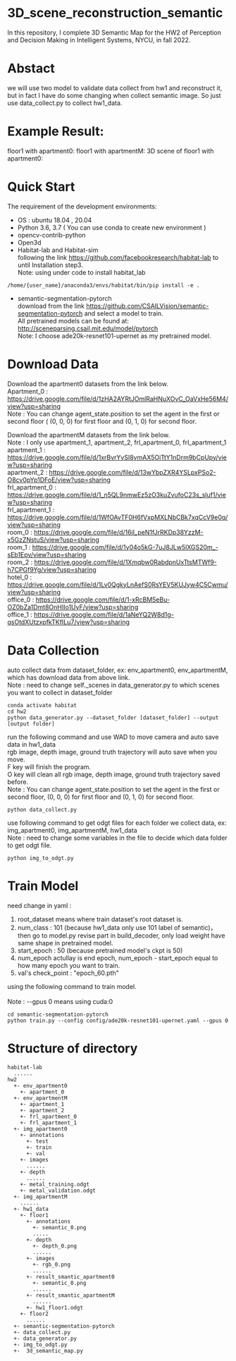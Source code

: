 # 3D_scene_reconstruction_semantic
In this repository, I complete 3D Semantic Map for the HW2 of Perception and Decision Making in Intelligent Systems, NYCU, in fall 2022.

# Abstact
we will use two model to validate data collect from hw1 and reconstruct it, but in fact I have do some changing when collect semantic image. So just use data_collect.py to collect hw1_data.

# Example Result:
floor1 with apartment0:
floor1 with apartmentM:
3D scene of floor1 with apartment0:

# Quick Start
The requirement of the development environments:
- OS : ubuntu 18.04 , 20.04
- Python 3.6, 3.7 ( You can use conda to create new environment )
- opencv-contrib-python
- Open3d
- Habitat-lab and Habitat-sim<br>
following the link https://github.com/facebookresearch/habitat-lab
to until Installation step3.<br>
Note: using under code to install habitat_lab
```
/home/{user_name}/anaconda3/envs/habitat/bin/pip install -e .
```
- semantic-segmentation-pytorch<br>
download from the link https://github.com/CSAILVision/semantic-segmentation-pytorch
and select a model to train.<br>
All pretrained models can be found at: http://sceneparsing.csail.mit.edu/model/pytorch<br>
Note: I choose ade20k-resnet101-upernet as my pretrained model.
# Download Data
Download the apartment0 datasets from the link below.<br>
Apartment_0 : https://drive.google.com/file/d/1zHA2AYRtJOmlRaHNuXOvC_OaVxHe56M4/view?usp=sharing<br>
Note : You can change agent_state.position to set the agent in
the first or second floor ( (0, 0, 0) for first floor and (0, 1, 0) for
second floor.

Download the apartmentM datasets from the link below.<br>
Note : I only use apartment_1, apartment_2, frl_apartment_0, frl_apartment_1<br>
apartment_1 : https://drive.google.com/file/d/1xrBvrYvSI8vmAX5OiTtY1nDrm9bCpUpy/view?usp=sharing<br>
apartment_2 : https://drive.google.com/file/d/13wYbpZXR4YSLpxPSo2-O8cv0pYp1DFoE/view?usp=sharing<br>
frl_apartment_0 : https://drive.google.com/file/d/1_n5QL9nmwEz5zO3kuZvufoC23s_sluf1/view?usp=sharing<br>
frl_apartment_1 : https://drive.google.com/file/d/1WfOAvTF0H6fVxpMXLNbCBk7xqCcV9e0q/view?usp=sharing<br>
room_0 : https://drive.google.com/file/d/16jI_peN1fJrRKDp38YzzM-x5GzZNstuS/view?usp=sharing<br>
room_1 : https://drive.google.com/file/d/1y04o5kG-7uJ8JLw5lXGS20m_-sEb1Epv/view?usp=sharing<br>
room_2 : https://drive.google.com/file/d/1Xmqbw0RabdpnUxTtsMTWf9-h7CPGf9Yg/view?usp=sharing<br>
hotel_0 : https://drive.google.com/file/d/1Lv0QgkyLnAefS0RsYEV5KUJyw4C5Cwmu/view?usp=sharing<br>
office_0 : https://drive.google.com/file/d/1-xRcBM5eBu-OZ0bZa1Dmt8OnHIIo1UyF/view?usp=sharing<br>
office_1 : https://drive.google.com/file/d/1aNeYQ2W8d1g-qsOtdXUtzxpfkTKfILu7/view?usp=sharing<br>

# Data Collection
auto collect data from dataset_folder, ex: env_apartment0, env_apartmentM, which has download data from above link.<br>
Note : need to change self.\_scenes in data_generator.py to which scenes you want to collect in dataset_folder
```
conda activate habitat
cd hw2
python data_generator.py --dataset_folder [dataset_folder] --output [output folder] 
```
run the following command and use WAD to move camera and auto save data in hw1_data <br>
rgb image, depth image, ground truth trajectory will auto save when you move.<br>
F key will finish the program.<br>
O key will clean all rgb image, depth image, ground truth trajectory saved before.<br>
Note : You can change agent_state.position to set the agent in
the first or second floor, (0, 0, 0) for first floor and (0, 1, 0) for
second floor.
```
python data_collect.py
```
use following command to get odgt files for each folder we collect data, ex: img_apartment0, img_apartmentM, hw1_data<br>
Note : need to change some variables in the file to decide which data folder to get odgt file.
```
python img_to_odgt.py
```

# Train Model
need change in yaml :<br>
1. root_dataset means where train dataset's root dataset is.
2. num_class : 101 (because hw1_data only use 101 label of semantic)，then go to model.py revise part in build_decoder, only load weight have same shape in pretrained model.<br>
3. start_epoch : 50 (because pretrained model's ckpt is 50)<br>
4. num_epoch actullay is end epoch, num_epoch - start_epoch equal to how many epoch you want to train.<br>
5. val's check_point : "epoch_60.pth"

using the following command to train model.<br>  
Note : \-\-gpus 0 means using cuda:0
```
cd semantic-segmentation-pytorch
python train.py --config config/ade20k-resnet101-upernet.yaml --gpus 0
```
# Structure of directory
```
habitat-lab
  ......
hw2
  +- env_apartment0
    +- apartment_0
  +- env_apartmentM
    +- apartment_1
    +- apartment_2
    +- frl_apartment_0
    +- frl_apartment_1
  +- img_apartment0
    +- annotations
      +- test
      +- train
      +- val
    +- images 
      ......
    +- depth
      ......
    +- metal_training.odgt
    +- metal_validation.odgt
  +- img_apartmentM
    ......
  +- hw1_data
    +- floor1
      +- annotations
        +- semantic_0.png
        .....
      +- depth
        +- depth_0.png
        ......
      +- images
        +- rgb_0.png
        ......
      +- result_smantic_apartment0
        +- semantic_0.png
        ......
      +- result_smantic_apartmentM
        ......
      +- hw1_floor1.odgt
    +- floor2
      ......
  +- semantic-segmentation-pytorch
  +- data_collect.py
  +- data_generator.py
  +- img_to_odgt.py
  +-  3d_semantic_map.py
  
```
